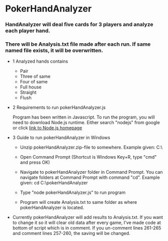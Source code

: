 # PokerHandAnalyzer
### HandAnalyzer will deal five cards for 3 players and analyze each player hand. 
### There will be Analysis.txt file made after each run. If same named file exists, it will be overwritten.
	
* 1 Analyzed hands contains
	* Pair
	* Three of same
	* Four of same
	* Full house
	* Straight
	* Flush
* 2 Requirements to run pokerHandAnalyzer.js

	Program has been written in Javascript. To run the program, you will need to download Node.js runtime.
	Either search "nodejs" from google or click [link to Node.js homepage](https://nodejs.org/en/)
	
* 3 Guide to run pokerHandAnalyzer in Windows

	* Unzip pokerHandAnalyzer.zip-file to somewhere. Example given: C:\

	* Open Command Prompt (Shortcut is Windows Key+R, type "cmd" and press OK)

	* Navigate to pokerHandAnalyzer folder in Command Prompt. You can navigate folders at Command Prompt with command "cd".
	Example given: cd C:\pokerHandAnalyzer

	* Type "node pokerHandAnalyzer.js" to run program

    * Program will create Analysis.txt to same folder as where pokerHandAnalyzer is located.
    

* Currently pokerHandAnalyzer will add results to Analysis.txt. If you want to change it so it will clear old data after every game, I've made code at bottom of script which is in comment. If you un-comment lines 261-265 and comment lines 257-260, the saving will be changed.
